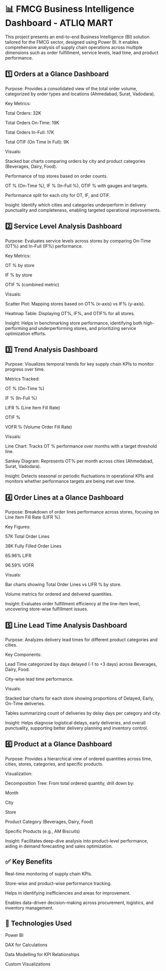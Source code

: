 # 📊 FMCG Business Intelligence Dashboard - ATLIQ MART
This project presents an end-to-end Business Intelligence (BI) solution tailored for the FMCG sector, designed using Power BI. It enables comprehensive analysis of supply chain operations across multiple dimensions such as order fulfillment, service levels, lead time, and product performance.

## 1️⃣ Orders at a Glance Dashboard
Purpose:
Provides a consolidated view of the total order volume, categorized by order types and locations (Ahmedabad, Surat, Vadodara).

Key Metrics:

Total Orders: 32K

Total Orders On-Time: 19K

Total Orders In-Full: 17K

Total OTIF (On Time In Full): 9K

Visuals:

Stacked bar charts comparing orders by city and product categories (Beverages, Dairy, Food).

Performance of top stores based on order counts.

OT % (On-Time %), IF % (In-Full %), OTIF % with gauges and targets.

Performance split for each city for OT, IF, and OTIF.

Insight:
Identify which cities and categories underperform in delivery punctuality and completeness, enabling targeted operational improvements.

## 2️⃣ Service Level Analysis Dashboard
Purpose:
Evaluates service levels across stores by comparing On-Time (OT%) and In-Full (IF%) performance.

Key Metrics:

OT % by store

IF % by store

OTIF % (combined metric)

Visuals:

Scatter Plot: Mapping stores based on OT% (x-axis) vs IF% (y-axis).

Heatmap Table: Displaying OT%, IF%, and OTIF% for all stores.

Insight:
Helps in benchmarking store performance, identifying both high-performing and underperforming stores, and prioritizing service optimization efforts.

## 3️⃣ Trend Analysis Dashboard
Purpose:
Visualizes temporal trends for key supply chain KPIs to monitor progress over time.

Metrics Tracked:

OT % (On-Time %)

IF % (In-Full %)

LIFR % (Line Item Fill Rate)

OTIF %

VOFR % (Volume Order Fill Rate)

Visuals:

Line Chart: Tracks OT % performance over months with a target threshold line.

Sankey Diagram: Represents OT% per month across cities (Ahmedabad, Surat, Vadodara).

Insight:
Detects seasonal or periodic fluctuations in operational KPIs and monitors whether performance targets are being met over time.

## 4️⃣ Order Lines at a Glance Dashboard
Purpose:
Breakdown of order lines performance across stores, focusing on Line Item Fill Rate (LIFR %).

Key Figures:

57K Total Order Lines

38K Fully Filled Order Lines

65.96% LIFR

96.59% VOFR

Visuals:

Bar charts showing Total Order Lines vs LIFR % by store.

Volume metrics for ordered and delivered quantities.

Insight:
Evaluates order fulfillment efficiency at the line-item level, uncovering store-wise fulfillment issues.

## 5️⃣ Line Lead Time Analysis Dashboard
Purpose:
Analyzes delivery lead times for different product categories and cities.

Key Components:

Lead Time categorized by days delayed (-1 to +3 days) across Beverages, Dairy, Food.

City-wise lead time performance.

Visuals:

Stacked bar charts for each store showing proportions of Delayed, Early, On-Time deliveries.

Tables summarizing count of deliveries by delay days per category and city.

Insight:
Helps diagnose logistical delays, early deliveries, and overall punctuality, supporting better delivery planning and inventory control.

## 6️⃣ Product at a Glance Dashboard
Purpose:
Provides a hierarchical view of ordered quantities across time, cities, stores, categories, and specific products.

Visualization:

Decomposition Tree: From total ordered quantity, drill down by:

Month

City

Store

Product Category (Beverages, Dairy, Food)

Specific Products (e.g., AM Biscuits)

Insight:
Facilitates deep-dive analysis into product-level performance, aiding in demand forecasting and sales optimization.

## ✅ Key Benefits
Real-time monitoring of supply chain KPIs.

Store-wise and product-wise performance tracking.

Helps in identifying inefficiencies and areas for improvement.

Enables data-driven decision-making across procurement, logistics, and inventory management.

## 🚀 Technologies Used
Power BI

DAX for Calculations

Data Modelling for KPI Relationships

Custom Visualizations
